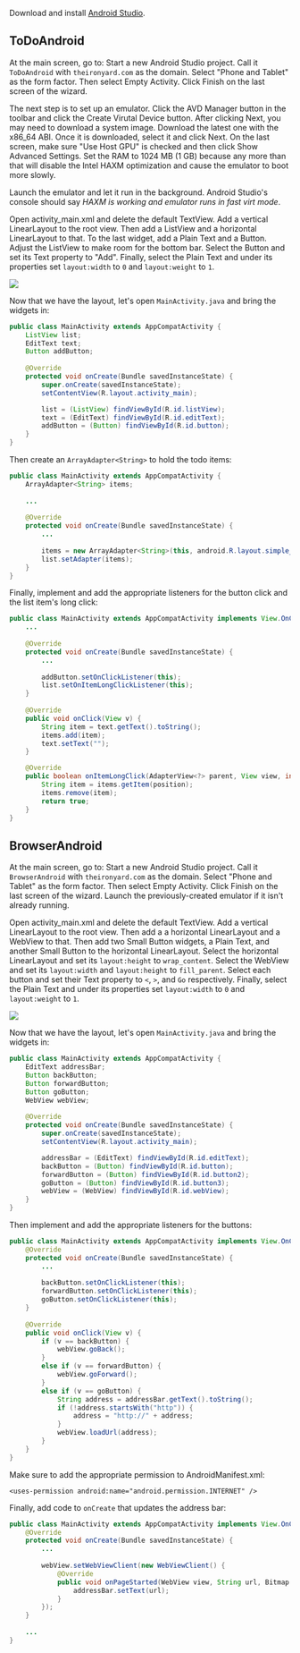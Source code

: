 Download and install [Android Studio](https://developer.android.com/sdk/index.html).

## ToDoAndroid

At the main screen, go to: Start a new Android Studio project. Call it `ToDoAndroid` with `theironyard.com` as the domain. Select "Phone and Tablet" as the form factor. Then select Empty Activity. Click Finish on the last screen of the wizard.

The next step is to set up an emulator. Click the AVD Manager button in the toolbar and click the Create Virutal Device button. After clicking Next, you may need to download a system image. Download the latest one with the x86_64 ABI. Once it is downloaded, select it and click Next. On the last screen, make sure "Use Host GPU" is checked and then click Show Advanced Settings. Set the RAM to 1024 MB (1 GB) because any more than that will disable the Intel HAXM optimization and cause the emulator to boot more slowly.

Launch the emulator and let it run in the background. Android Studio's console should say *HAXM is working and emulator runs in fast virt mode*.

Open activity_main.xml and delete the default TextView. Add a vertical LinearLayout to the root view. Then add a ListView and a horizontal LinearLayout to that. To the last widget, add a Plain Text and a Button. Adjust the ListView to make room for the bottom bar. Select the Button and set its Text property to "Add". Finally, select the Plain Text and under its properties set `layout:width` to `0` and `layout:weight` to `1`.

![](https://raw.githubusercontent.com/oakes/java-assignments/master/curriculum/assets/android-1.png)

Now that we have the layout, let's open `MainActivity.java` and bring the widgets in:

```java
public class MainActivity extends AppCompatActivity {
    ListView list;
    EditText text;
    Button addButton;
    
    @Override
    protected void onCreate(Bundle savedInstanceState) {
        super.onCreate(savedInstanceState);
        setContentView(R.layout.activity_main);

        list = (ListView) findViewById(R.id.listView);
        text = (EditText) findViewById(R.id.editText);
        addButton = (Button) findViewById(R.id.button);
    }
}
```

Then create an `ArrayAdapter<String>` to hold the todo items:

```java
public class MainActivity extends AppCompatActivity {
    ArrayAdapter<String> items;
    
    ...
    
    @Override
    protected void onCreate(Bundle savedInstanceState) {
        ...
        
        items = new ArrayAdapter<String>(this, android.R.layout.simple_list_item_1);
        list.setAdapter(items);
    }
}
```

Finally, implement and add the appropriate listeners for the button click and the list item's long click:

```java
public class MainActivity extends AppCompatActivity implements View.OnClickListener, AdapterView.OnItemLongClickListener {
    ...
    
    @Override
    protected void onCreate(Bundle savedInstanceState) {
        ...
        
        addButton.setOnClickListener(this);
        list.setOnItemLongClickListener(this);
    }
    
    @Override
    public void onClick(View v) {
        String item = text.getText().toString();
        items.add(item);
        text.setText("");
    }

    @Override
    public boolean onItemLongClick(AdapterView<?> parent, View view, int position, long id) {
        String item = items.getItem(position);
        items.remove(item);
        return true;
    }
}
```

## BrowserAndroid

At the main screen, go to: Start a new Android Studio project. Call it `BrowserAndroid` with `theironyard.com` as the domain. Select "Phone and Tablet" as the form factor. Then select Empty Activity. Click Finish on the last screen of the wizard. Launch the previously-created emulator if it isn't already running.

Open activity_main.xml and delete the default TextView. Add a vertical LinearLayout to the root view. Then add a a horizontal LinearLayout and a WebView to that. Then add two Small Button widgets, a Plain Text, and another Small Button to the horizontal LinearLayout. Select the horizontal LinearLayout and set its `layout:height` to `wrap_content`. Select the WebView and set its `layout:width` and `layout:height` to `fill_parent`. Select each button and set their Text property to `<`, `>`, and `Go` respectively. Finally, select the Plain Text and under its properties set `layout:width` to `0` and `layout:weight` to `1`.

![](https://raw.githubusercontent.com/oakes/java-assignments/master/curriculum/assets/android-2.png)

Now that we have the layout, let's open `MainActivity.java` and bring the widgets in:

```java
public class MainActivity extends AppCompatActivity {
    EditText addressBar;
    Button backButton;
    Button forwardButton;
    Button goButton;
    WebView webView;
    
    @Override
    protected void onCreate(Bundle savedInstanceState) {
        super.onCreate(savedInstanceState);
        setContentView(R.layout.activity_main);

        addressBar = (EditText) findViewById(R.id.editText);
        backButton = (Button) findViewById(R.id.button);
        forwardButton = (Button) findViewById(R.id.button2);
        goButton = (Button) findViewById(R.id.button3);
        webView = (WebView) findViewById(R.id.webView);
    }
}
```

Then implement and add the appropriate listeners for the buttons:

```java
public class MainActivity extends AppCompatActivity implements View.OnClickListener {
    @Override
    protected void onCreate(Bundle savedInstanceState) {
        ...
        
        backButton.setOnClickListener(this);
        forwardButton.setOnClickListener(this);
        goButton.setOnClickListener(this);
    }
    
    @Override
    public void onClick(View v) {
        if (v == backButton) {
            webView.goBack();
        }
        else if (v == forwardButton) {
            webView.goForward();
        }
        else if (v == goButton) {
            String address = addressBar.getText().toString();
            if (!address.startsWith("http")) {
                address = "http://" + address;
            }
            webView.loadUrl(address);
        }
    }
}
```

Make sure to add the appropriate permission to AndroidManifest.xml:

```
<uses-permission android:name="android.permission.INTERNET" />
```

Finally, add code to `onCreate` that updates the address bar:

```java
public class MainActivity extends AppCompatActivity implements View.OnClickListener {
    @Override
    protected void onCreate(Bundle savedInstanceState) {
        ...
        
        webView.setWebViewClient(new WebViewClient() {
            @Override
            public void onPageStarted(WebView view, String url, Bitmap favicon) {
                addressBar.setText(url);
            }
        });
    }
    
    ...
}
```

